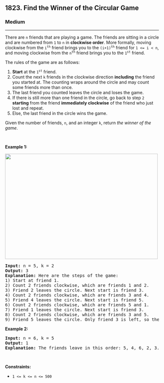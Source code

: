 <h2>1823. Find the Winner of the Circular Game</h2><h3>Medium</h3><hr><div style="user-select: auto;"><p style="user-select: auto;">There are <code style="user-select: auto;">n</code> friends that are playing a game. The friends are sitting in a circle and are numbered from <code style="user-select: auto;">1</code> to <code style="user-select: auto;">n</code> in <strong style="user-select: auto;">clockwise order</strong>. More formally, moving clockwise from the <code style="user-select: auto;">i<sup style="user-select: auto;">th</sup></code> friend brings you to the <code style="user-select: auto;">(i+1)<sup style="user-select: auto;">th</sup></code> friend for <code style="user-select: auto;">1 &lt;= i &lt; n</code>, and moving clockwise from the <code style="user-select: auto;">n<sup style="user-select: auto;">th</sup></code> friend brings you to the <code style="user-select: auto;">1<sup style="user-select: auto;">st</sup></code> friend.</p>

<p style="user-select: auto;">The rules of the game are as follows:</p>

<ol style="user-select: auto;">
	<li style="user-select: auto;"><strong style="user-select: auto;">Start</strong> at the <code style="user-select: auto;">1<sup style="user-select: auto;">st</sup></code> friend.</li>
	<li style="user-select: auto;">Count the next <code style="user-select: auto;">k</code> friends in the clockwise direction <strong style="user-select: auto;">including</strong> the friend you started at. The counting wraps around the circle and may count some friends more than once.</li>
	<li style="user-select: auto;">The last friend you counted leaves the circle and loses the game.</li>
	<li style="user-select: auto;">If there is still more than one friend in the circle, go back to step <code style="user-select: auto;">2</code> <strong style="user-select: auto;">starting</strong> from the friend <strong style="user-select: auto;">immediately clockwise</strong> of the friend who just lost and repeat.</li>
	<li style="user-select: auto;">Else, the last friend in the circle wins the game.</li>
</ol>

<p style="user-select: auto;">Given the number of friends, <code style="user-select: auto;">n</code>, and an integer <code style="user-select: auto;">k</code>, return <em style="user-select: auto;">the winner of the game</em>.</p>

<p style="user-select: auto;">&nbsp;</p>
<p style="user-select: auto;"><strong style="user-select: auto;">Example 1:</strong></p>
<img alt="" src="https://assets.leetcode.com/uploads/2021/03/25/ic234-q2-ex11.png" style="width: 500px; height: 345px; user-select: auto;">
<pre style="user-select: auto;"><strong style="user-select: auto;">Input:</strong> n = 5, k = 2
<strong style="user-select: auto;">Output:</strong> 3
<strong style="user-select: auto;">Explanation:</strong> Here are the steps of the game:
1) Start at friend 1.
2) Count 2 friends clockwise, which are friends 1 and 2.
3) Friend 2 leaves the circle. Next start is friend 3.
4) Count 2 friends clockwise, which are friends 3 and 4.
5) Friend 4 leaves the circle. Next start is friend 5.
6) Count 2 friends clockwise, which are friends 5 and 1.
7) Friend 1 leaves the circle. Next start is friend 3.
8) Count 2 friends clockwise, which are friends 3 and 5.
9) Friend 5 leaves the circle. Only friend 3 is left, so they are the winner.</pre>

<p style="user-select: auto;"><strong style="user-select: auto;">Example 2:</strong></p>

<pre style="user-select: auto;"><strong style="user-select: auto;">Input:</strong> n = 6, k = 5
<strong style="user-select: auto;">Output:</strong> 1
<strong style="user-select: auto;">Explanation:</strong> The friends leave in this order: 5, 4, 6, 2, 3. The winner is friend 1.
</pre>

<p style="user-select: auto;">&nbsp;</p>
<p style="user-select: auto;"><strong style="user-select: auto;">Constraints:</strong></p>

<ul style="user-select: auto;">
	<li style="user-select: auto;"><code style="user-select: auto;">1 &lt;= k &lt;= n &lt;= 500</code></li>
</ul></div>
